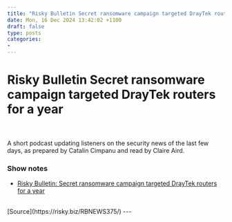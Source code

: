 ```yaml
---
title: "Risky Bulletin Secret ransomware campaign targeted DrayTek routers for a year"
date: Mon, 16 Dec 2024 13:42:02 +1100
draft: false
type: posts
categories: 
- 
---
```

# Risky Bulletin Secret ransomware campaign targeted DrayTek routers for a year

<br/>

<br/>
A short podcast updating listeners on the security news of the last few days, as prepared by Catalin Cimpanu and read by Claire Aird.

### Show notes

-   [Risky Bulletin: Secret ransomware campaign targeted DrayTek routers for a year](https://risky.biz/risky-bulletin-secret-ransomware-campaign-targeted-draytek-routers-for-a-year/)

<br/>
[Source](https://risky.biz/RBNEWS375/)
---
